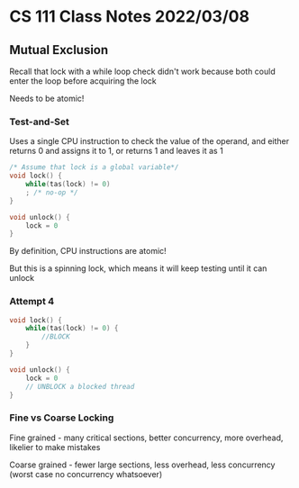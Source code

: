 # CS 111 Class Notes 2022/03/08

## Mutual Exclusion

Recall that lock with a while loop check didn't work because both
could enter the loop before acquiring the lock

Needs to be atomic!

### Test-and-Set

Uses a single CPU instruction to check the value of the operand,
and either returns 0 and assigns it to 1, or returns 1 and leaves
it as 1

```C
/* Assume that lock is a global variable*/
void lock() {
    while(tas(lock) != 0)
    ; /* no-op */
}

void unlock() {
    lock = 0
}
```

By definition, CPU instructions are atomic!

But this is a spinning lock, which means it will keep testing until
it can unlock

### Attempt 4

```C
void lock() {
    while(tas(lock) != 0) {
        //BLOCK
    }
}

void unlock() {
    lock = 0
    // UNBLOCK a blocked thread
}
```

### Fine vs Coarse Locking

Fine grained - many critical sections, better concurrency, more overhead, likelier to make mistakes

Coarse grained - fewer large sections, less overhead, less concurrency (worst case no concurrency whatsoever)
